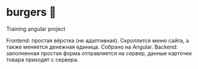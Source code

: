 # burgers 🍔
Training angular project

Frontend: простая вёрстка (не адаптивная). Скроллится меню сайта, а также меняется денежная единица. Собрано на Angular. 
Backend: заполненная простая форма отправляется на сервер, данные карточек товара приходят с сервера.
